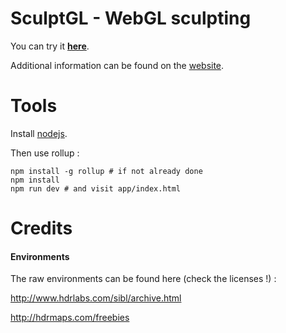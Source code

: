 SculptGL - WebGL sculpting
==========================

You can try it [**here**](http://stephaneginier.com/sculptgl).

Additional information can be found on the [website](http://stephaneginier.com/).

Tools
=====

Install [nodejs](http://nodejs.org/).

Then use rollup :

    npm install -g rollup # if not already done
    npm install
    npm run dev # and visit app/index.html

Credits
=======

#### Environments

The raw environments can be found here (check the licenses !) :

http://www.hdrlabs.com/sibl/archive.html

http://hdrmaps.com/freebies
